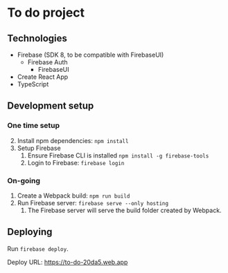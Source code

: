 # To do project

## Technologies

- Firebase (SDK 8, to be compatible with FirebaseUI)
  - Firebase Auth
    - FirebaseUI
- Create React App
- TypeScript

## Development setup

### One time setup

2. Install npm dependencies: `npm install`
3. Setup Firebase
   1. Ensure Firebase CLI is installed `npm install -g firebase-tools`
   2. Login to Firebase: `firebase login`

### On-going

1. Create a Webpack build: `npm run build`
2. Run Firebase server: `firebase serve --only hosting`
   1. The Firebase server will serve the build folder created by Webpack.

## Deploying

Run `firebase deploy`.

Deploy URL: https://to-do-20da5.web.app
